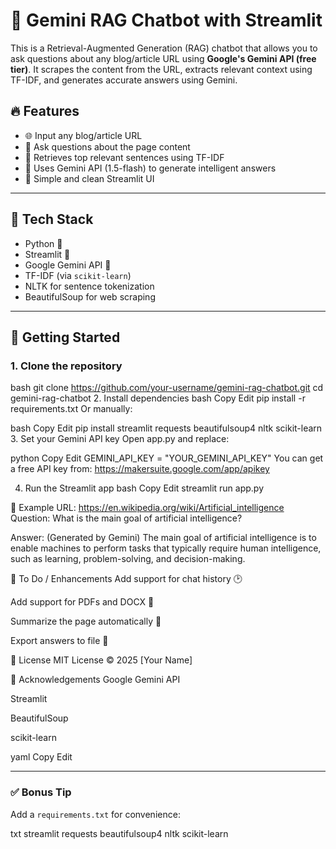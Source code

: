 # 🤖 Gemini RAG Chatbot with Streamlit

This is a Retrieval-Augmented Generation (RAG) chatbot that allows you to ask questions about any blog/article URL using **Google's Gemini API (free tier)**. It scrapes the content from the URL, extracts relevant context using TF-IDF, and generates accurate answers using Gemini.

## 🔥 Features

- 🌐 Input any blog/article URL
- 💬 Ask questions about the page content
- 🎯 Retrieves top relevant sentences using TF-IDF
- 🧠 Uses Gemini API (1.5-flash) to generate intelligent answers
- 🌈 Simple and clean Streamlit UI

---

## 🧰 Tech Stack

- Python 🐍
- Streamlit 🌟
- Google Gemini API 🤖
- TF-IDF (via `scikit-learn`)
- NLTK for sentence tokenization
- BeautifulSoup for web scraping

---

## 🚀 Getting Started

### 1. Clone the repository

bash
git clone https://github.com/your-username/gemini-rag-chatbot.git
cd gemini-rag-chatbot
2. Install dependencies
bash
Copy
Edit
pip install -r requirements.txt
Or manually:

bash
Copy
Edit
pip install streamlit requests beautifulsoup4 nltk scikit-learn
3. Set your Gemini API key
Open app.py and replace:

python
Copy
Edit
GEMINI_API_KEY = "YOUR_GEMINI_API_KEY"
You can get a free API key from: https://makersuite.google.com/app/apikey

4. Run the Streamlit app
bash
Copy
Edit
streamlit run app.py

🧪 Example
URL: https://en.wikipedia.org/wiki/Artificial_intelligence
Question: What is the main goal of artificial intelligence?

Answer: (Generated by Gemini)
The main goal of artificial intelligence is to enable machines to perform tasks that typically require human intelligence, such as learning, problem-solving, and decision-making.

📌 To Do / Enhancements
Add support for chat history 🕑

Add support for PDFs and DOCX 📄

Summarize the page automatically 🧾

Export answers to file 💾

📜 License
MIT License © 2025 [Your Name]

🙌 Acknowledgements
Google Gemini API

Streamlit

BeautifulSoup

scikit-learn

yaml
Copy
Edit

---

### ✅ Bonus Tip

Add a `requirements.txt` for convenience:

txt
streamlit
requests
beautifulsoup4
nltk
scikit-learn

